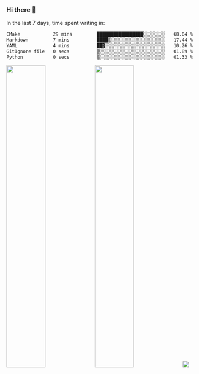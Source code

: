 ### Hi there 👋

In the last 7 days, time spent writing in:

<!--START_SECTION:waka-->

```txt
CMake            29 mins         █████████████████░░░░░░░░   68.04 %
Markdown         7 mins          ████▒░░░░░░░░░░░░░░░░░░░░   17.44 %
YAML             4 mins          ██▓░░░░░░░░░░░░░░░░░░░░░░   10.26 %
GitIgnore file   0 secs          ▒░░░░░░░░░░░░░░░░░░░░░░░░   01.89 %
Python           0 secs          ▒░░░░░░░░░░░░░░░░░░░░░░░░   01.33 %
```

<!--END_SECTION:waka-->

<img src="https://wakatime.com/share/@jimtje/5d0c92de-08f8-4a72-8f2f-6a9693d1e318.svg" width=45% height=45%> <img src="https://wakatime.com/share/@jimtje/501498ae-bda5-4da7-a89d-b40bcdd5556d.svg" width=45% height=45%>
![](https://hit.yhype.me/github/profile?user_id=43537315)
